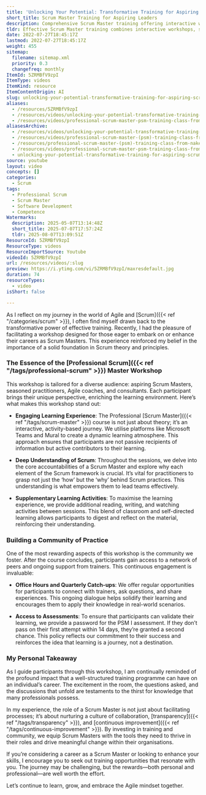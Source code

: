 ```yaml
---
title: 'Unlocking Your Potential: Transformative Training for Aspiring Scrum Masters'
short_title: Scrum Master Training for Aspiring Leaders
description: Comprehensive Scrum Master training offering interactive workshops, practical activities, community support, and assessment to build Agile skills and foster continuous improvement.
tldr: Effective Scrum Master training combines interactive workshops, supplementary learning, and ongoing community support to build deep understanding and practical skills. Participants benefit from hands-on activities, access to assessments, and regular engagement with peers and trainers, which helps them apply Scrum principles in real-world settings. Investing in such training empowers Scrum Masters to foster collaboration and continuous improvement, so consider supporting your team’s development through similar opportunities.
date: 2022-07-27T18:45:17Z
lastmod: 2022-07-27T18:45:17Z
weight: 455
sitemap:
  filename: sitemap.xml
  priority: 0.3
  changefreq: monthly
ItemId: 5ZRMBfV9zpI
ItemType: videos
ItemKind: resource
ItemContentOrigin: AI
slug: unlocking-your-potential-transformative-training-for-aspiring-scrum-masters
aliases:
  - /resources/5ZRMBfV9zpI
  - /resources/videos/unlocking-your-potential-transformative-training-for-aspiring-scrum-masters
  - /resources/videos/professional-scrum-master-psm-training-class-from-naked-agility-with-martin-hinshelwood-mktng
aliasesArchive:
  - /resources/videos/unlocking-your-potential-transformative-training-for-aspiring-scrum-masters
  - /resources/videos/professional-scrum-master-(psm)-training-class-from-naked-agility-with-martin-hinshelwood-[mktng]
  - /resources/professional-scrum-master-(psm)-training-class-from-naked-agility-with-martin-hinshelwood-[mktng]
  - /resources/videos/professional-scrum-master-psm-training-class-from-naked-agility-with-martin-hinshelwood-mktng
  - unlocking-your-potential-transformative-training-for-aspiring-scrum-masters
source: youtube
layout: video
concepts: []
categories:
  - Scrum
tags:
  - Professional Scrum
  - Scrum Master
  - Software Development
  - Competence
Watermarks:
  description: 2025-05-07T13:14:48Z
  short_title: 2025-07-07T17:57:24Z
  tldr: 2025-08-07T13:09:51Z
ResourceId: 5ZRMBfV9zpI
ResourceType: videos
ResourceImportSource: Youtube
videoId: 5ZRMBfV9zpI
url: /resources/videos/:slug
preview: https://i.ytimg.com/vi/5ZRMBfV9zpI/maxresdefault.jpg
duration: 74
resourceTypes:
  - video
isShort: false

---
```

As I reflect on my journey in the world of Agile and [Scrum]({{< ref "/categories/scrum" >}}), I often find myself drawn back to the transformative power of effective training. Recently, I had the pleasure of facilitating a workshop designed for those eager to embark on or enhance their careers as Scrum Masters. This experience reinforced my belief in the importance of a solid foundation in Scrum theory and principles.

### The Essence of the [Professional Scrum]({{< ref "/tags/professional-scrum" >}}) Master Workshop

This workshop is tailored for a diverse audience: aspiring Scrum Masters, seasoned practitioners, Agile coaches, and consultants. Each participant brings their unique perspective, enriching the learning environment. Here’s what makes this workshop stand out:

- **Engaging Learning Experience**: The Professional [Scrum Master]({{< ref "/tags/scrum-master" >}}) course is not just about theory; it’s an interactive, activity-based journey. We utilise platforms like Microsoft Teams and Mural to create a dynamic learning atmosphere. This approach ensures that participants are not passive recipients of information but active contributors to their learning.

- **Deep Understanding of Scrum**: Throughout the sessions, we delve into the core accountabilities of a Scrum Master and explore why each element of the Scrum framework is crucial. It’s vital for practitioners to grasp not just the ‘how’ but the ‘why’ behind Scrum practices. This understanding is what empowers them to lead teams effectively.

- **Supplementary Learning Activities**: To maximise the learning experience, we provide additional reading, writing, and watching activities between sessions. This blend of classroom and self-directed learning allows participants to digest and reflect on the material, reinforcing their understanding.

### Building a Community of Practice

One of the most rewarding aspects of this workshop is the community we foster. After the course concludes, participants gain access to a network of peers and ongoing support from trainers. This continuous engagement is invaluable:

- **Office Hours and Quarterly Catch-ups**: We offer regular opportunities for participants to connect with trainers, ask questions, and share experiences. This ongoing dialogue helps solidify their learning and encourages them to apply their knowledge in real-world scenarios.

- **Access to Assessments**: To ensure that participants can validate their learning, we provide a password for the PSM I assessment. If they don’t pass on their first attempt within 14 days, they’re granted a second chance. This policy reflects our commitment to their success and reinforces the idea that learning is a journey, not a destination.

### My Personal Takeaway

As I guide participants through this workshop, I am continually reminded of the profound impact that a well-structured training programme can have on an individual’s career. The excitement in the room, the questions asked, and the discussions that unfold are testaments to the thirst for knowledge that many professionals possess.

In my experience, the role of a Scrum Master is not just about facilitating processes; it’s about nurturing a culture of collaboration, [transparency]({{< ref "/tags/transparency" >}}), and [continuous improvement]({{< ref "/tags/continuous-improvement" >}}). By investing in training and community, we equip Scrum Masters with the tools they need to thrive in their roles and drive meaningful change within their organisations.

If you’re considering a career as a Scrum Master or looking to enhance your skills, I encourage you to seek out training opportunities that resonate with you. The journey may be challenging, but the rewards—both personal and professional—are well worth the effort. 

Let’s continue to learn, grow, and embrace the Agile mindset together.
